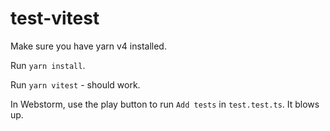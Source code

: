 # test-vitest

Make sure you have yarn v4 installed.

Run `yarn install`.

Run `yarn vitest` - should work.

In Webstorm, use the play button to run `Add tests` in `test.test.ts`. It blows up.
